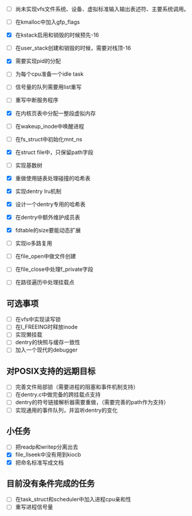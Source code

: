 - [ ] 尚未实现vfs文件系统、设备、虚拟标准输入输出表述符、主要系统调用。
- [ ] 在kmalloc中加入gfp_flags
- [x] 在kstack启用和销毁的时候预先-16
- [ ] 在user_stack创建和销毁的时候，需要对栈顶-16
- [x] 需要实现pid的分配
- [ ] 为每个cpu准备一个idle task
- [ ] 信号量的队列需要用list重写
- [ ] 重写中断服务程序
- [x] 在内核页表中分配一整段虚拟内存
- [ ] 在wakeup_inode中唤醒进程
- [ ] 在fs_struct中初始化mnt_ns
- [x] 在struct file中，只保留path字段
- [ ] 实现基数树
- [x] 重做使用链表处理碰撞的哈希表
- [x] 实现dentry lru机制
- [x] 设计一个dentry专用的哈希表
- [x] 在dentry中额外维护成员表
- [x] fdtable的size要能动态扩展
- [ ] 实现io多路复用
- [ ] 在file_open中做文件创建
- [ ] 在file_close中处理f_private字段
- [ ] 在路径遍历中处理挂载点



## 可选事项
- [ ] 在vfs中实现读写锁
- [ ] 在I_FREEING时释放inode
- [ ] 实现懒挂载
- [ ] dentry的快照与缓存一致性
- [ ] 加入一个现代的debugger

## 对POSIX支持的远期目标
- [ ] 完善文件局部锁（需要进程的阻塞和事件机制支持）
- [ ] 在dentry.c中做完备的跨挂载点支持
- [ ] dentry的符号链接解析器需要重做，（需要完善的path作为支持）
- [ ] 实现通用的事件队列，并监听dentry的变化

## 小任务
- [ ] 把readp和writep分离出去
- [x] file_llseek中没有用到kiocb
- [x] 把命名标准写成文档

## 目前没有条件完成的任务
- [ ] 在task_struct和scheduler中加入进程cpu亲和性
- [ ] 重写进程信号量
